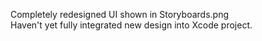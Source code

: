 Completely redesigned UI shown in Storyboards.png  
Haven't yet fully integrated new design into Xcode project.
